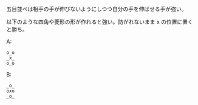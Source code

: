 五目並べは相手の手が伸びないようにしつつ自分の手を伸ばせる手が強い。

以下のような四角や菱形の形が作れると強い。防がれないまま x の位置に置くと勝ち。

A:

```
o_o
_x_
o_o
```

B:

```
_o_
oxo
_o_
```
